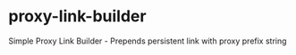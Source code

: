 proxy-link-builder
==================

Simple Proxy Link Builder - Prepends persistent link with proxy prefix string
